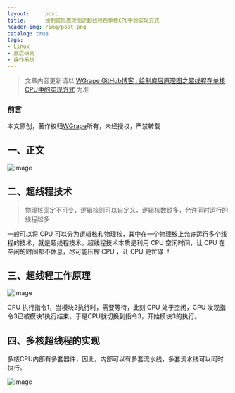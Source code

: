 ```yaml
---
layout:     post
title:      绘制底层原理图之超线程在单核CPU中的实现方式
header-img: /img/post.png
catalog: true
tags:
- Linux
- 底层研究
- 操作系统
---
```


> 文章内容更新请以 [WGrape GitHub博客 : 绘制底层原理图之超线程在单核CPU中的实现方式](https://github.com/WGrape/Blog/issues/241) 为准

### 前言
本文原创，著作权归[WGrape](https://github.com/WGrape)所有，未经授权，严禁转载

## 一、正文

![image](https://user-images.githubusercontent.com/35942268/182997387-3db47e79-1244-4d05-8bf9-5688ea2a0720.png)

## 二、超线程技术

> 物理核固定不可变，逻辑核则可以自定义，逻辑核数越多，允许同时运行的线程越多

一般可以将 CPU 可以分为逻辑核和物理核，其中在一个物理核上允许运行多个线程的技术，就是超线程技术。超线程技术本质是利用 CPU 空闲时间，让 CPU 在空闲的时间都不休息，尽可能压榨 CPU ，让 CPU 更忙碌 ！

## 三、超线程工作原理
![image](https://user-images.githubusercontent.com/35942268/193631431-8579adb3-8e03-4767-834c-a38d3e52580c.png)

CPU 执行指令1，当模块2执行时，需要等待，此刻 CPU 处于空闲，CPU 发现指令3已被模块1执行结束，于是CPU就切换到指令3，开始模块3的执行。

## 四、多核超线程的实现
多核CPU内部有多套器件，因此，内部可以有多套流水线，多套流水线可以同时执行。

![image](https://user-images.githubusercontent.com/35942268/193631673-3be44e37-cab5-472c-a3c2-2434569a2a2a.png)
